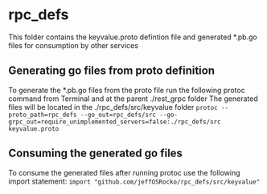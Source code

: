 # rpc_defs

This folder contains the keyvalue.proto defintion file and generated *.pb.go files for consumption by other services

## Generating go files from proto definition
To generate the *.pb.go files from the proto file run the following protoc command from Terminal and at the parent ./rest_grpc folder
The generated files will be located in the ./rpc_defs/src/keyvalue folder
`protoc --proto_path=rpc_defs --go_out=rpc_defs/src --go-grpc_out=require_unimplemented_servers=false:./rpc_defs/src keyvalue.proto`

## Consuming the generated go files
To consume the generated files after running protoc use the following import statement:
`import "github.com/jeffOSRocko/rpc_defs/src/keyvalue"`

